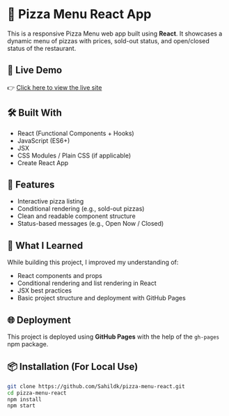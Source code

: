 # 🍕 Pizza Menu React App

This is a responsive Pizza Menu web app built using **React**. It showcases a dynamic menu of pizzas with prices, sold-out status, and open/closed status of the restaurant.

## 🚀 Live Demo

👉 [Click here to view the live site](https://Sahildk.github.io/pizza-menu-react)

## 🛠️ Built With

- React (Functional Components + Hooks)
- JavaScript (ES6+)
- JSX
- CSS Modules / Plain CSS (if applicable)
- Create React App

## 📁 Features

- Interactive pizza listing
- Conditional rendering (e.g., sold-out pizzas)
- Clean and readable component structure
- Status-based messages (e.g., Open Now / Closed)

## 🧠 What I Learned

While building this project, I improved my understanding of:

- React components and props
- Conditional rendering and list rendering in React
- JSX best practices
- Basic project structure and deployment with GitHub Pages

## 🌐 Deployment

This project is deployed using **GitHub Pages** with the help of the `gh-pages` npm package.

## 📦 Installation (For Local Use)

```bash
git clone https://github.com/Sahildk/pizza-menu-react.git
cd pizza-menu-react
npm install
npm start
